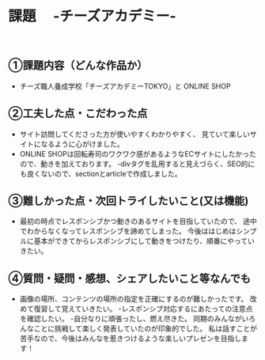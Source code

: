 # 課題　 -チーズアカデミー-
​
## ①課題内容（どんな作品か）
- チーズ職人養成学校「チーズアカデミーTOKYO」と ONLINE SHOP
​
## ②工夫した点・こだわった点
- サイト訪問してくださった方が使いやすくわかりやすく、
見ていて楽しいサイトになるように心がけました。
- ONLINE SHOPは回転寿司のワクワク感があるようなECサイトにしたかったので、動きを加えております。
-divタグを乱用すると見えづらく、SEO的にも良くないので、sectionとarticleで作成しました。
​
## ③難しかった点・次回トライしたいこと(又は機能)
- 最初の時点でレスポンシブかつ動きのあるサイトを目指していたので、
途中でわからなくなってレスポンシブを諦めてしまった。
今後ははじめはシンプルに基本ができてからレスポンシブにして動きをつけたり、順番にやっていきたい。
​
## ④質問・疑問・感想、シェアしたいこと等なんでも
- 画像の場所、コンテンツの場所の指定を正確にするのが難しかったです。
改めて復習して覚えていきたい。
-レスポンシブ対応するにあたっての注意点を確認したい。
-自分なりに頑張ったし、燃え尽きた。
同期のみんながいろんなことに挑戦して楽しく発表していたのが印象的でした。
私は話すことが苦手なので、今後はみんなを惹きつけるような楽しいプレゼンを目指します！

